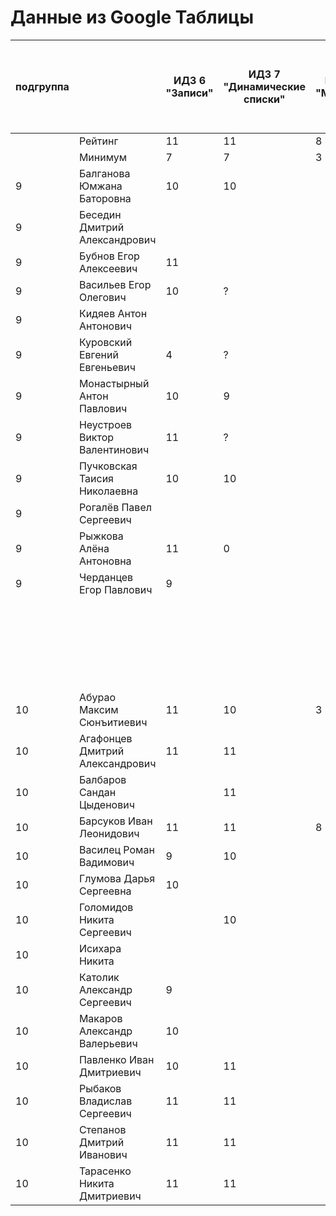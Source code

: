 # Данные из Google Таблицы

| подгруппа |  | ИДЗ 6 "Записи" | ИДЗ 7 "Динамические списки" | ИДЗ 8 "Модули" | ИДЗ 9 "Битовые маски в С++" | ИДЗ СУММА | КР 1 | КР 2 | Коллоквиум | 25.фев | 04.мар | 11.мар | 18.мар | 25.мар | 01.апр | 08.апр | Tue Apr 15 2025 00:00:00 GMT+1000 (Vladivostok Standard Time) | Tue Apr 22 2025 00:00:00 GMT+1000 (Vladivostok Standard Time) | Tue Apr 29 2025 00:00:00 GMT+1000 (Vladivostok Standard Time) | 06.май | 13.май | 20.май | 27.май | Tue Jun 03 2025 00:00:00 GMT+1000 (Vladivostok Standard Time) | Tue Jun 10 2025 00:00:00 GMT+1000 (Vladivostok Standard Time) | Tue Jun 17 2025 00:00:00 GMT+1000 (Vladivostok Standard Time) | Tue Jun 24 2025 00:00:00 GMT+1000 (Vladivostok Standard Time) | Tue Jul 01 2025 00:00:00 GMT+1000 (Vladivostok Standard Time) | Посещения | Общие задания | Конспект | Сумма баллов |  |
| --- | --- | --- | --- | --- | --- | --- | --- | --- | --- | --- | --- | --- | --- | --- | --- | --- | --- | --- | --- | --- | --- | --- | --- | --- | --- | --- | --- | --- | --- | --- | --- | --- | --- |
|  | Рейтинг | 11 | 11 | 8 | 11 | 41 | 12 | 12 | 15 |  |  |  |  |  |  |  |  |  |  |  |  |  |  |  |  |  |  |  | 4 | 12 | 4 | 100 |  |
|  | Минимум | 7 | 7 | 3 | 7 | 24 | 8 | 8 | 9 |  |  |  |  |  |  |  |  |  |  |  |  |  |  |  |  |  |  |  | 3 | 7 | 2 | 61 |  |
| 9 | Балганова Юмжана Баторовна | 10 | 10 |  |  | 20 | 12 |  |  | 1 | 1 | 1 | 1 | 0 | 1 | 1 | 1 | 1 | 1 |  |  |  |  |  |  |  |  |  | 2 |  |  | 34 | неудовлетворительно |
| 9 | Беседин Дмитрий Александрович |  |  |  |  | 0 |  |  |  | 1 | 1 | 1 | 0 | 0 | 0 | 0 | 0 | 0 | 0 |  |  |  |  |  |  |  |  |  | 0.8 |  |  | 0.8 | неудовлетворительно |
| 9 | Бубнов Егор Алексеевич | 11 |  |  |  | 11 | 8 |  |  | 1 | 1 | 1 | 1 | 1 | 1 | 0 | 1 | 1 | 1 |  |  |  |  |  |  |  |  |  | 2 |  |  | 21 | неудовлетворительно |
| 9 | Васильев Егор Олегович | 10 | ? |  |  | 10 | 11 |  |  | 1 | 1 | 1 | 0 | 0 | 1 | 1 | 1 | 1 | 1 |  |  |  |  |  |  |  |  |  | 1.8 |  |  | 22.8 | неудовлетворительно |
| 9 | Кидяев Антон Антонович |  |  |  |  | 0 | 12 |  |  | 1 | 1 | 1 | 0 | 0 | 1 | 1 | 1 | 0 | 0 |  |  |  |  |  |  |  |  |  | 1.4 |  |  | 13.4 | неудовлетворительно |
| 9 | Куровский Евгений Евгеньевич | 4 | ? |  |  | 4 | 0 |  |  | 1 | 1 | 0 | 1 | 0 | 1 | 1 | 1 | 0 | 0 |  |  |  |  |  |  |  |  |  | 1.4 |  |  | 5.4 | неудовлетворительно |
| 9 | Монастырный Антон Павлович | 10 | 9 |  |  | 19 | 11 |  |  | 1 | 1 | 1 | 1 | 1 | 1 | 1 | 1 | 0 | 0 |  |  |  |  |  |  |  |  |  | 1.8 |  |  | 31.8 | неудовлетворительно |
| 9 | Неустроев Виктор Валентинович | 11 | ? |  |  | 11 | 11 |  |  | 1 | 1 | 0 | 0 | 0 | 1 | 1 | 1 | 1 | 1 |  |  |  |  |  |  |  |  |  | 1.6 |  |  | 23.6 | неудовлетворительно |
| 9 | Пучковская Таисия Николаевна | 10 | 10 |  |  | 20 | 12 |  |  | 1 | 1 | 1 | 1 | 1 | 1 | 1 | 1 | 1 | 1 |  |  |  |  |  |  |  |  |  | 2.2 |  |  | 34.2 | неудовлетворительно |
| 9 | Рогалёв Павел Сергеевич |  |  |  |  | 0 |  |  |  | 1 | 1 | 0 | 0 | 0 | 0 | 0 | 1 | 0 | 0 |  |  |  |  |  |  |  |  |  | 0.8 |  |  | 0.8 | неудовлетворительно |
| 9 | Рыжкова Алёна Антоновна | 11 | 0 |  |  | 11 | 12 |  |  | 1 | 1 | 1 | 1 | 1 | 1 | 1 | 1 | 1 | 1 |  |  |  |  |  |  |  |  |  | 2.2 |  |  | 25.2 | неудовлетворительно |
| 9 | Черданцев Егор Павлович | 9 |  |  |  | 9 | 8 |  |  | 1 | 1 | 1 | 1 | 1 | 1 | 1 | 1 | 1 | 1 |  |  |  |  |  |  |  |  |  | 2.2 |  |  | 19.2 | неудовлетворительно |
|  |  |  |  |  |  |  |  |  |  | 22.фев | 01.мар | 15.мар | 22.мар | 29.мар | 05.апр | Sat Apr 12 2025 00:00:00 GMT+1000 (Vladivostok Standard Time) | Sat Apr 19 2025 00:00:00 GMT+1000 (Vladivostok Standard Time) | Sat Apr 26 2025 00:00:00 GMT+1000 (Vladivostok Standard Time) | 03.май | 10.май | 17.май | 24.май | 31.май | Sat Jun 07 2025 00:00:00 GMT+1000 (Vladivostok Standard Time) | Sat Jun 14 2025 00:00:00 GMT+1000 (Vladivostok Standard Time) | Sat Jun 21 2025 00:00:00 GMT+1000 (Vladivostok Standard Time) | Sat Jun 28 2025 00:00:00 GMT+1000 (Vladivostok Standard Time) | Sat Jul 05 2025 00:00:00 GMT+1000 (Vladivostok Standard Time) |  |  |  |  |  |
| 10 | Абурао Максим Сюнъитиевич | 11 | 10 | 3 |  | 24 | 11 |  |  | 1 | 1 | 1 | 1 | 1 | 1 | 1 | 1 | 1 | 1 |  |  |  |  |  |  |  |  |  | 2.2 |  |  | 37.2 | неудовлетворительно |
| 10 | Агафонцев Дмитрий Александрович | 11 | 11 |  |  | 22 | 12 |  |  | 1 | 1 | 1 | 1 | 1 | 1 | 1 | 1 | 1 | 1 |  |  |  |  |  |  |  |  |  | 2.2 |  |  | 36.2 | неудовлетворительно |
| 10 | Балбаров Сандан Цыденович |  | 11 |  |  | 11 |  |  |  | 0 | 0 | 0 | 0 | 1 | 1 | 0 | 0 | 0 | 0 |  |  |  |  |  |  |  |  |  | 0.6 |  |  | 11.6 | неудовлетворительно |
| 10 | Барсуков Иван Леонидович | 11 | 11 | 8 |  | 30 | 12 |  |  | 1 | 1 | 1 | 1 | 1 | 1 | 1 | 1 | 1 | 1 |  |  |  |  |  |  |  |  |  | 2.2 | 8 |  | 52.2 | неудовлетворительно |
| 10 | Василец Роман Вадимович | 9 | 10 |  |  | 19 | 12 |  |  | 1 | 1 | 1 | 1 | 1 | 1 | 1 | 1 | 1 | 1 |  |  |  |  |  |  |  |  |  | 2.2 |  |  | 33.2 | неудовлетворительно |
| 10 | Глумова Дарья Сергеевна | 10 |  |  |  | 10 | 8 |  |  | 1 | 1 | 1 | 1 | 1 | 1 | 1 | 1 | 1 | 1 |  |  |  |  |  |  |  |  |  | 2.2 |  |  | 20.2 | неудовлетворительно |
| 10 | Голомидов Никита Сергеевич |  | 10 |  |  | 10 | 8 |  |  | 1 | 1 | 1 | 1 | 1 | 1 | 1 | 1 | 1 | 1 |  |  |  |  |  |  |  |  |  | 2.2 |  |  | 20.2 | неудовлетворительно |
| 10 | Исихара Никита |  |  |  |  | 0 | 0 |  |  | 1 | 1 | 1 | 1 | 1 | 1 | 1 | 1 | 1 | 1 |  |  |  |  |  |  |  |  |  | 2.2 |  |  | 2.2 | неудовлетворительно |
| 10 | Католик Александр Сергеевич | 9 |  |  |  | 9 | 8 |  |  | 1 | 1 | 1 | 1 | 1 | 1 | 1 | 1 | 1 | 1 |  |  |  |  |  |  |  |  |  | 2.2 |  |  | 19.2 | неудовлетворительно |
| 10 | Макаров Александр Валерьевич | 10 |  |  |  | 10 | 10 |  |  | 1 | 1 | 1 | 0 | 0 | 1 | 1 | 1 | 1 | 1 |  |  |  |  |  |  |  |  |  | 1.8 |  |  | 21.8 | неудовлетворительно |
| 10 | Павленко Иван Дмитриевич | 10 | 11 |  |  | 21 | 11 |  |  | 1 | 1 | 1 | 1 | 1 | 1 | 1 | 1 | 1 | 1 |  |  |  |  |  |  |  |  |  | 2.2 |  |  | 34.2 | неудовлетворительно |
| 10 | Рыбаков Владислав Сергеевич | 11 | 11 |  |  | 22 | 12 |  |  | 1 | 1 | 1 | 1 | 1 | 1 | 1 | 1 | 1 | 1 |  |  |  |  |  |  |  |  |  | 2.2 |  |  | 36.2 | неудовлетворительно |
| 10 | Степанов Дмитрий Иванович | 11 | 11 |  |  | 22 | 12 |  |  | 1 | 1 | 1 | 1 | 1 | 1 | 1 | 1 | 1 | 1 |  |  |  |  |  |  |  |  |  | 2.2 |  |  | 36.2 | неудовлетворительно |
| 10 | Тарасенко Никита Дмитриевич | 11 | 11 |  |  | 22 | 12 |  |  | 1 | 1 | 1 | 1 | 1 | 1 | 1 | 1 | 1 | 1 |  |  |  |  |  |  |  |  |  | 2.2 |  |  | 36.2 | неудовлетворительно |
